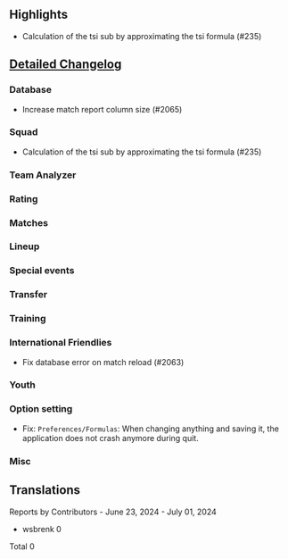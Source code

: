 ## Highlights

* Calculation of the tsi sub by approximating the tsi formula (#235)

## [Detailed Changelog](https://github.com/ho-dev/HattrickOrganizer/issues?q=milestone%3A9.0)

### Database

* Increase match report column size (#2065)

### Squad

* Calculation of the tsi sub by approximating the tsi formula (#235)

### Team Analyzer

### Rating

### Matches

### Lineup

### Special events

### Transfer

### Training

### International Friendlies

* Fix database error on match reload (#2063)

### Youth

### Option setting

* Fix: `Preferences/Formulas`: When changing anything and saving it, the application does not crash anymore during quit.

### Misc

## Translations

Reports by Contributors - June 23, 2024 - July 01, 2024

* wsbrenk 0

Total 0

